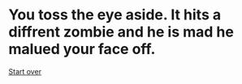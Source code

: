 # You toss the eye aside. It hits a diffrent zombie and he is mad he malued your face off. 

[Start over](../your-adventure-begins.md)